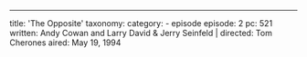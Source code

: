 ---
title: 'The Opposite'
taxonomy:
    category:
        - episode
episode: 2
pc: 521         
written: Andy Cowan and Larry David & Jerry Seinfeld |
directed: Tom Cherones
aired: May 19, 1994

